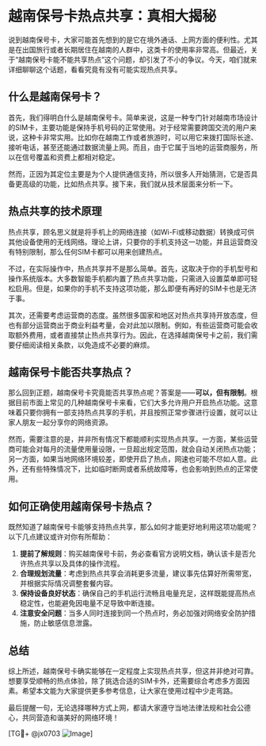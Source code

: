 # 越南保号卡热点共享：真相大揭秘

说到越南保号卡，大家可能首先想到的是它在境外通话、上网方面的便利性。尤其是在出国旅行或者长期居住在越南的人群中，这类卡的使用率非常高。但最近，关于“越南保号卡能不能共享热点”这个问题，却引发了不小的争议。今天，咱们就来详细聊聊这个话题，看看究竟有没有可能实现热点共享。

## 什么是越南保号卡？

首先，我们得明白什么是越南保号卡。简单来说，这是一种专门针对越南市场设计的SIM卡，主要功能是保持手机号码的正常使用。对于经常需要跨国交流的用户来说，这种卡非常实用。比如你在越南工作或者旅游时，可以用它来拨打国际长途、接听电话，甚至还能通过数据流量上网。而且，由于它属于当地的运营商服务，所以在信号覆盖和资费上都相对稳定。

然而，正因为其定位主要是为个人提供通信支持，所以很多人开始猜测，它是否具备更高级的功能，比如热点共享。接下来，我们就从技术层面来分析一下。

## 热点共享的技术原理

热点共享，顾名思义就是将手机上的网络连接（如Wi-Fi或移动数据）转换成可供其他设备使用的无线网络。理论上讲，只要你的手机支持这一功能，并且运营商没有特别限制，那么任何SIM卡都可以用来创建热点。

不过，在实际操作中，热点共享并不是那么简单。首先，这取决于你的手机型号和操作系统版本。大多数智能手机都内置了热点共享功能，只需进入设置菜单即可轻松启用。但是，如果你的手机不支持这项功能，那么即便有再好的SIM卡也是无济于事。

其次，还需要考虑运营商的态度。虽然很多国家和地区对热点共享持开放态度，但也有部分运营商出于商业利益考量，会对此加以限制。例如，有些运营商可能会收取额外费用，或者直接禁止热点共享行为。因此，在选择越南保号卡之前，我们需要仔细阅读相关条款，以免造成不必要的麻烦。

## 越南保号卡能否共享热点？

那么回到正题，越南保号卡究竟能否共享热点呢？答案是——**可以，但有限制**。根据目前市面上常见的几种越南保号卡来看，它们大多允许用户开启热点功能。这意味着只要你拥有一部支持热点共享的手机，并且按照正常步骤进行设置，就可以让家人朋友一起分享你的网络资源。

然而，需要注意的是，并非所有情况下都能顺利实现热点共享。一方面，某些运营商可能会对每月的流量使用量设限，一旦超出规定范围，就会自动关闭热点功能；另一方面，如果当地网络环境较差，即使开启了热点，网速也可能不尽如人意。此外，还有些特殊情况下，比如临时断网或者系统故障等，也会影响到热点的正常使用。

## 如何正确使用越南保号卡热点？

既然知道了越南保号卡能够支持热点共享，那么如何才能更好地利用这项功能呢？以下几点建议或许对你有所帮助：

1. **提前了解规则**：购买越南保号卡前，务必查看官方说明文档，确认该卡是否允许热点共享以及具体的操作流程。
2. **合理规划流量**：考虑到热点共享会消耗更多流量，建议事先估算好所需带宽，并根据实际情况调整套餐内容。
3. **保持设备良好状态**：确保自己的手机运行流畅且电量充足，这样既能提高热点稳定性，也能避免因电量不足导致中断连接。
4. **注意安全问题**：当多人同时连接到同一个热点时，务必加强对网络安全防护措施，防止敏感信息泄露。

## 总结

综上所述，越南保号卡确实能够在一定程度上实现热点共享，但这并非绝对可靠。想要享受顺畅的热点体验，除了挑选合适的SIM卡外，还需要综合考虑多方面因素。希望本文能为大家提供更多参考信息，让大家在使用过程中少走弯路。

最后提醒一句，无论选择哪种方式上网，都请大家遵守当地法律法规和社会公德心，共同营造和谐美好的网络环境！

[TG💪+ @jx0703 ![Image](https://github.com/user-attachments/assets/dbca1d08-cadb-493c-b0ec-ad6f7a83f270)]